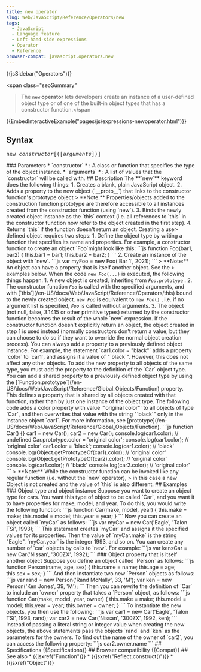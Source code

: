```yaml
---
title: new operator
slug: Web/JavaScript/Reference/Operators/new
tags:
  - JavaScript
  - Language feature
  - Left-hand-side expressions
  - Operator
  - Reference
browser-compat: javascript.operators.new
---
```

{{jsSidebar("Operators")}}

<span class="seoSummary"

> The <strong><code>new</code> operator</strong> lets developers create an
> instance of a user-defined object type or of one of the built-in object types
> that has a constructor function.</span

{{EmbedInteractiveExample("pages/js/expressions-newoperator.html")}}

## Syntax

<pre class="brush: js">
new <var>constructor</var>[([<var>arguments</var>])]</pre
>


### Parameters

*   `constructor`
    *   : 
        A class or function that specifies the type of the object instance.
*   `arguments`
    *   : 
        A list of values that the 
        `constructor`
         will be called with.

## Description

The **`new`** keyword does the following things:

1.  Creates a blank, plain JavaScript object.
2.  Adds a property to the new object (`__proto__`) that links to the constructor function's prototype object

    > **Note:** Properties/objects added to the construction function prototype are therefore accessible to all instances created from the constructor function (using `new`).
3.  Binds the newly created object instance as the `this` context
    (i.e. all references to `this` in the constructor function now refer to the object created in the first step).
4.  Returns `this` if the function doesn't return an object.

Creating a user-defined object requires two steps:

1.  Define the object type by writing a function that specifies its name and properties.
    For example, a constructor function to create an object `Foo`might look like this:



    ```js
    function Foo(bar1, bar2) {
          this.bar1 = bar1;
          this.bar2 = bar2;
        }
    ```
2.  Create an instance of the object with `new`.



    ```js
    var myFoo = new Foo('Bar 1', 2021);
    ```

> **Note:** An object can have a property that is itself another object. See the
> examples below.

When the code <code>new <em>Foo</em>(...)</code>
 is executed, the following things
happen:

1.  A new object is created, inheriting from 

    <code><em>Foo</em>.prototype</code>


    .
2.  The constructor function 

    <code><em>Foo</em></code>


     is called with the specified
    arguments, and with
    [`this`](/en-US/docs/Web/JavaScript/Reference/Operators/this)
    bound to the newly created object. 

    <code>new <em>Foo</em></code>


     is equivalent to


    <code>new <em>Foo</em>()</code>


    , i.e. if no argument list is specified,


    <code><em>Foo</em></code>


     is called without arguments.
3.  The object (not null, false, 3.1415 or other primitive types) returned by the
    constructor function becomes the result of the whole `new` expression. If
    the constructor function doesn't explicitly return an object, the object created in
    step 1 is used instead (normally constructors don't return a value, but they can
    choose to do so if they want to override the normal object creation process).

You can always add a property to a previously defined object instance. For example, the
statement `car1.color = "black"` adds a property `color` to
`car1`, and assigns it a value of "`black`".

However, this does not affect any other objects. To add the new property to all objects of the same type,
you must add the property to the definition of the `Car` object type.

You can add a shared property to a previously defined object type by using the
[`Function.prototype`](/en-US/docs/Web/JavaScript/Reference/Global_Objects/Function)
property. This defines a property that is shared by all objects created with that
function, rather than by just one instance of the object type. The following code adds a
color property with value `"original color"` to all objects of type
`Car`, and then overwrites that value with the string "`black`"
only in the instance object `car1`. For more information, see [prototype](/en-US/docs/Web/JavaScript/Reference/Global_Objects/Function).



```js
function Car() {}
car1 = new Car();
car2 = new Car();

console.log(car1.color);    // undefined

Car.prototype.color = 'original color';
console.log(car1.color);    // 'original color'

car1.color = 'black';
console.log(car1.color);    // 'black'

console.log(Object.getPrototypeOf(car1).color); // 'original color'
console.log(Object.getPrototypeOf(car2).color); // 'original color'
console.log(car1.color);   // 'black'
console.log(car2.color);   // 'original color'
```

> **Note:** While the constructor function can be invoked like any regular function (i.e. without the `new` operator),
> in this case a new Object is not created and the value of `this` is also different.

## Examples

### Object type and object instance

Suppose you want to create an object type for cars. You want this type of object to be
called `Car`, and you want it to have properties for make, model, and year.
To do this, you would write the following function:



```js
function Car(make, model, year) {
  this.make = make;
  this.model = model;
  this.year = year;
}
```

Now you can create an object called `myCar` as follows:



```js
var myCar = new Car('Eagle', 'Talon TSi', 1993);
```

This statement creates `myCar` and assigns it the specified values for its
properties. Then the value of `myCar.make` is the string "Eagle",
`myCar.year` is the integer 1993, and so on.

You can create any number of `car` objects by calls to `new`. For
example:



```js
var kensCar = new Car('Nissan', '300ZX', 1992);
```

### Object property that is itself another object

Suppose you define an object called `Person` as follows:



```js
function Person(name, age, sex) {
  this.name = name;
  this.age = age;
  this.sex = sex;
}
```

And then instantiate two new `Person` objects as follows:



```js
var rand = new Person('Rand McNally', 33, 'M');
var ken = new Person('Ken Jones', 39, 'M');
```

Then you can rewrite the definition of `Car` to include an
`owner` property that takes a `Person` object, as follows:



```js
function Car(make, model, year, owner) {
  this.make = make;
  this.model = model;
  this.year = year;
  this.owner = owner;
}
```

To instantiate the new objects, you then use the following:



```js
var car1 = new Car('Eagle', 'Talon TSi', 1993, rand);
var car2 = new Car('Nissan', '300ZX', 1992, ken);
```

Instead of passing a literal string or integer value when creating the new objects, the
above statements pass the objects `rand` and `ken` as the
parameters for the owners. To find out the name of the owner of `car2`, you
can access the following property:



```js
car2.owner.name
```

## Specifications

{{Specifications}}

## Browser compatibility

{{Compat}}

## See also

*   {{jsxref("Function")}}
*   {{jsxref("Reflect.construct()")}}
*   {{jsxref("Object")}}
